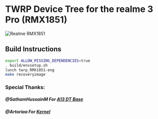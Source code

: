 # TWRP Device Tree for the realme 3 Pro (RMX1851)

![Realme RMX1851](https://static.realme.net/page/realme-3-pro/images/pc/8-Speedway-Design-id-1-9a68411c86.png)

## Build Instructions
```sh
export ALLOW_MISSING_DEPENDENCIES=true
. build/envsetup.sh
lunch twrp_RMX1851-eng
make recoveryimage
```

### Special Thanks:
##### @SathamHussainM For <a href="https://github.com/SathamHussainM/android_device_realme_bitra-twrp">A13 DT Base</a>

##### @Artoriaa For <a href="https://www.pling.com/p/1439222/">Kernel</a>
